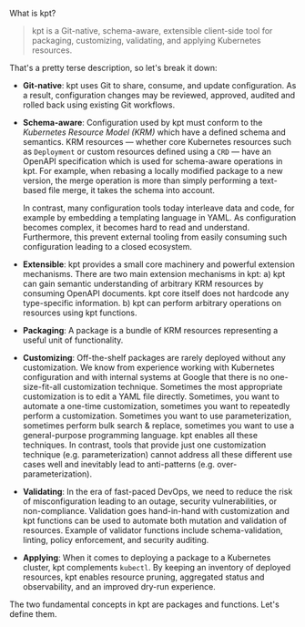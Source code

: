 What is kpt?

> kpt is a Git-native, schema-aware, extensible client-side tool for packaging, customizing,
> validating, and applying Kubernetes resources.

That's a pretty terse description, so let's break it down:

- **Git-native**: kpt uses Git to share, consume, and update configuration. As a result,
  configuration changes may be reviewed, approved, audited and rolled back using existing Git
  workflows.

- **Schema-aware**: Configuration used by kpt must conform to the _Kubernetes Resource Model
  (KRM)_ which have a defined schema and semantics. KRM resources — whether core Kubernetes
  resources such as `Deployment` or custom resources defined using a `CRD` — have an OpenAPI
  specification which is used for schema-aware operations in kpt. For example, when rebasing a
  locally modified package to a new version, the merge operation is more than simply performing a
  text-based file merge, it takes the schema into account.

  In contrast, many configuration tools today interleave data and code, for example by embedding a
  templating language in YAML. As configuration becomes complex, it becomes hard to read and
  understand. Furthermore, this prevent external tooling from easily consuming such configuration
  leading to a closed ecosystem.

- **Extensible**: kpt provides a small core machinery and powerful extension mechanisms. There are
  two main extension mechanisms in kpt: a) kpt can gain semantic understanding of arbitrary KRM
  resources by consuming OpenAPI documents. kpt core itself does not hardcode any type-specific
  information. b) kpt can perform arbitrary operations on resources using kpt functions.

- **Packaging**: A package is a bundle of KRM resources representing a useful unit of functionality.

- **Customizing**: Off-the-shelf packages are rarely deployed without any customization. We know
  from experience working with Kubernetes configuration and with internal systems at Google that
  there is no one-size-fit-all customization technique. Sometimes the most appropriate customization
  is to edit a YAML file directly. Sometimes, you want to automate a one-time customization,
  sometimes you want to repeatedly perform a customization. Sometimes you want to use
  parameterization, sometimes perform bulk search & replace, sometimes you want to use a
  general-purpose programming language. kpt enables all these techniques. In contrast, tools that
  provide just one customization technique (e.g. parameterization) cannot address all these
  different use cases well and inevitably lead to anti-patterns (e.g. over-parameterization).

- **Validating**: In the era of fast-paced DevOps, we need to reduce the risk of misconfiguration
  leading to an outage, security vulnerabilities, or non-compliance. Validation goes hand-in-hand
  with customization and kpt functions can be used to automate both mutation and validation of
  resources. Example of validator functions include schema-validation, linting, policy enforcement,
  and security auditing.

- **Applying**: When it comes to deploying a package to a Kubernetes cluster, kpt complements
  `kubectl`. By keeping an inventory of deployed resources, kpt enables resource pruning, aggregated
  status and observability, and an improved dry-run experience.

The two fundamental concepts in kpt are packages and functions. Let's define them.
